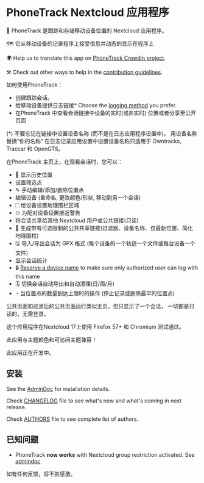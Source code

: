 # PhoneTrack Nextcloud 应用程序

📱 PhoneTrack 是跟踪和存储移动设备位置的 Nextcloud 应用程序。

🗺   它从移动设备的记录程序上接受信息并动态的显示在程序上

🌍 Help us to translate this app on [PhoneTrack Crowdin project](https://crowdin.com/project/phonetrack).

⚒ Check out other ways to help in the [contribution guidelines](https://gitlab.com/eneiluj/phonetrack-oc/blob/master/CONTRIBUTING.md).

如何使用PhoneTrack：

- 创建跟踪会话。
- 给移动设备提供日志链接\* Choose the [logging method](https://gitlab.com/eneiluj/phonetrack-oc/wikis/userdoc#logging-methods) you prefer.
- 在PhoneTrack 中查看会话链接中设备的实时(或非实时) 位置或者分享至公开页面

(\*) 不要忘记在链接中设置设备名称 (而不是在日志应用程序设置中)。 用设备名称替换”你的名称”
在日志记录应用设置中设置设备名称只适用于 Owntracks, Traccar 和 OpenGTS。

在PhoneTrack 主页上，在观看会话时，您可以：

- 📍 显示历史位置
- 设置筛选点
- ✎ 手动编辑/添加/删除位置点
- 编辑设备 (重命名, 更改颜色/形状, 移动到另一个会话)
- ⛶ 给设备设置地理围栏区域
- ⚇ 为配对设备设置接近警告
- 将会话共享给其他 Nextcloud 用户或公共链接(只读)
- 🔗 生成带有可选限制的公共共享链接(过滤器、设备名称、仅最新位置、简化地理围栏)
- 🖫 导入/导出会话为 GPX 格式 (每个设备的一个轨迹一个文件或每台设备一个文件)
- 显示会话统计
- 🔒 [Reserve a device name](https://gitlab.com/eneiluj/phonetrack-oc/wikis/userdoc#device-name-reservation) to make sure only authorized user can log with this name
- 🗓 切换会话自动导出和自动清理(日/周/月)
- ◔ 当位置点的数量到达上限时的操作 (停止记录或删除最早的位置点)

公共页面和过滤后的公共页面运行类似主页，但只显示了一个会话， 一切都是只读的，无需登录。

这个应用程序在Nextcloud 17上使用 Firefox 57+ 和 Chromium 测试通过。

此应用与主题颜色和可访问主题兼容！

此应用正在开发中。

## 安装

See the [AdminDoc](https://gitlab.com/eneiluj/phonetrack-oc/wikis/admindoc) for installation details.

Check [CHANGELOG](https://gitlab.com/eneiluj/phonetrack-oc/blob/master/CHANGELOG.md#change-log) file to see what's new and what's coming in next release.

Check [AUTHORS](https://gitlab.com/eneiluj/phonetrack-oc/blob/master/AUTHORS.md#authors) file to see complete list of authors.

## 已知问题

- PhoneTrack **now works** with Nextcloud group restriction activated. See [admindoc](https://gitlab.com/eneiluj/phonetrack-oc/wikis/admindoc#issue-with-phonetrack-restricted-to-some-groups-in-nextcloud).

如有任何反馈，将不胜感激。

